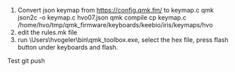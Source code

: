 1. Convert json keymap from https://config.qmk.fm/ to keymap.c
qmk json2c -o keymap.c hvo07.json
qmk compile
cp keymap.c /home/hvo/tmp/qmk_firmware/keyboards/keebio/iris/keymaps/hvo
2. edit the rules.mk file
3. run \Users\hvogeler\bin\qmk_toolbox.exe, select the hex file, press flash button under keyboards and flash.

Test git push

